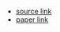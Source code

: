 - [source link](https://www.google.com/url?sa=t&source=web&rct=j&url=https://github.com/yistLin/FragmentVC&ved=2ahUKEwiSlYTd_-H4AhU0gFYBHZbLBNcQFnoECA0QAQ&usg=AOvVaw3C6kVNoiZzY9pukk8mwcJ2)
- [paper link](https://arxiv.org/abs/2010.14150)